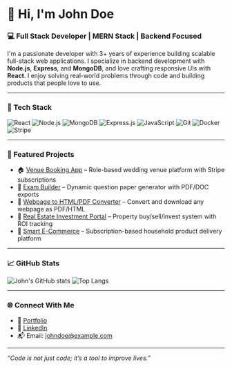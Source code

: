 # 👋 Hi, I'm John Doe

### 💻 Full Stack Developer | MERN Stack | Backend Focused

I'm a passionate developer with 3+ years of experience building scalable full-stack web applications. I specialize in backend development with **Node.js**, **Express**, and **MongoDB**, and love crafting responsive UIs with **React**. I enjoy solving real-world problems through code and building products that people love to use.

---

### 🧰 Tech Stack
![React](https://img.shields.io/badge/-React-black?style=flat-square&logo=react)
![Node.js](https://img.shields.io/badge/-Node.js-black?style=flat-square&logo=node.js)
![MongoDB](https://img.shields.io/badge/-MongoDB-black?style=flat-square&logo=mongodb)
![Express.js](https://img.shields.io/badge/-Express.js-black?style=flat-square&logo=express)
![JavaScript](https://img.shields.io/badge/-JavaScript-black?style=flat-square&logo=javascript)
![Git](https://img.shields.io/badge/-Git-black?style=flat-square&logo=git)
![Docker](https://img.shields.io/badge/-Docker-black?style=flat-square&logo=docker)
![Stripe](https://img.shields.io/badge/-Stripe-black?style=flat-square&logo=stripe)

---

### 📌 Featured Projects
- 🏠 [Venue Booking App](#) – Role-based wedding venue platform with Stripe subscriptions  
- 📝 [Exam Builder](#) – Dynamic question paper generator with PDF/DOC exports  
- 🧾 [Webpage to HTML/PDF Converter](#) – Convert and download any webpage as PDF/HTML  
- 🏡 [Real Estate Investment Portal](#) – Property buy/sell/invest system with ROI tracking  
- 🛒 [Smart E-Commerce](#) – Subscription-based household product delivery platform  

---

### 📈 GitHub Stats
![John's GitHub stats](https://github-readme-stats.vercel.app/api?username=johndoe&show_icons=true&theme=radical)
![Top Langs](https://github-readme-stats.vercel.app/api/top-langs/?username=johndoe&layout=compact&theme=radical)

---

### 🌐 Connect With Me
- 🔗 [Portfolio](https://johndoe.dev)
- 💼 [LinkedIn](https://linkedin.com/in/johndoe)
- 📬 Email: johndoe@example.com

---

_“Code is not just code; it’s a tool to improve lives.”_

